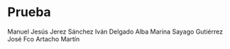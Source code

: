 # Prueba

Manuel Jesús Jerez Sánchez
Iván Delgado Alba
Marina Sayago Gutiérrez
José Fco Artacho Martín